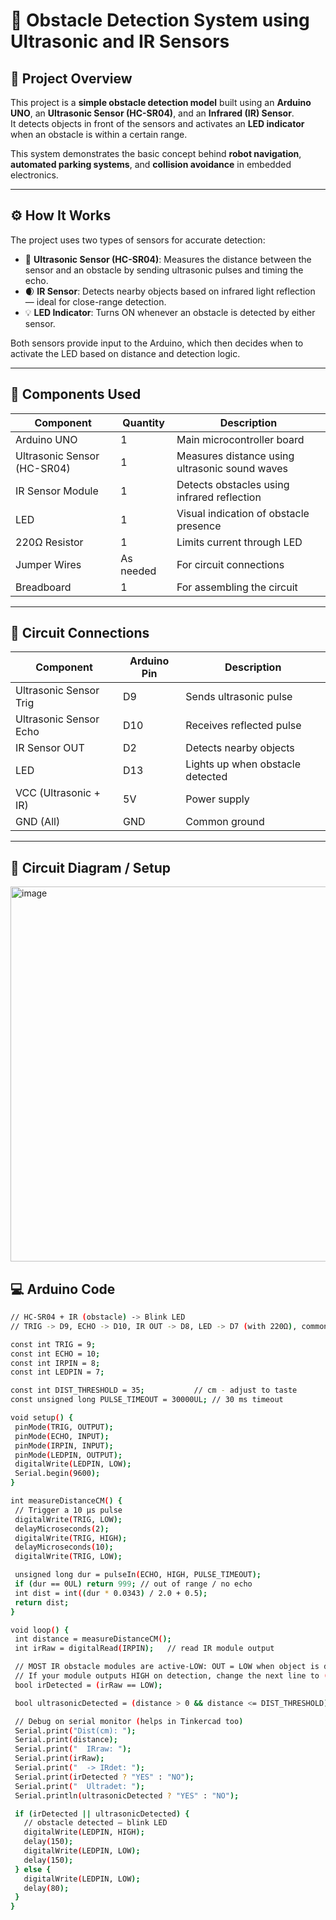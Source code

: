 # 🚨 Obstacle Detection System using Ultrasonic and IR Sensors

## 📘 Project Overview
This project is a **simple obstacle detection model** built using an **Arduino UNO**, an **Ultrasonic Sensor (HC-SR04)**, and an **Infrared (IR) Sensor**.  
It detects objects in front of the sensors and activates an **LED indicator** when an obstacle is within a certain range.

This system demonstrates the basic concept behind **robot navigation**, **automated parking systems**, and **collision avoidance** in embedded electronics.

---

## ⚙️ How It Works
The project uses two types of sensors for accurate detection:

- 🧭 **Ultrasonic Sensor (HC-SR04)**: Measures the distance between the sensor and an obstacle by sending ultrasonic pulses and timing the echo.
- 🌒 **IR Sensor**: Detects nearby objects based on infrared light reflection — ideal for close-range detection.
- 💡 **LED Indicator**: Turns ON whenever an obstacle is detected by either sensor.

Both sensors provide input to the Arduino, which then decides when to activate the LED based on distance and detection logic.

---

## 🧩 Components Used
| Component | Quantity | Description |
|------------|-----------|-------------|
| Arduino UNO | 1 | Main microcontroller board |
| Ultrasonic Sensor (HC-SR04) | 1 | Measures distance using ultrasonic sound waves |
| IR Sensor Module | 1 | Detects obstacles using infrared reflection |
| LED | 1 | Visual indication of obstacle presence |
| 220Ω Resistor | 1 | Limits current through LED |
| Jumper Wires | As needed | For circuit connections |
| Breadboard | 1 | For assembling the circuit |

---

## 🔌 Circuit Connections
| Component | Arduino Pin | Description |
|------------|-------------|-------------|
| Ultrasonic Sensor Trig | D9 | Sends ultrasonic pulse |
| Ultrasonic Sensor Echo | D10 | Receives reflected pulse |
| IR Sensor OUT | D2 | Detects nearby objects |
| LED | D13 | Lights up when obstacle detected |
| VCC (Ultrasonic + IR) | 5V | Power supply |
| GND (All) | GND | Common ground |

---

## 📸 Circuit Diagram / Setup
<img width="900" height="600" alt="image" src="https://github.com/user-attachments/assets/ca4d9a5d-4147-46f3-98f8-2f5fd8b1d124" />


## 💻 Arduino Code
 ``` bash
// HC-SR04 + IR (obstacle) -> Blink LED
// TRIG -> D9, ECHO -> D10, IR OUT -> D8, LED -> D7 (with 220Ω), common GND

const int TRIG = 9;
const int ECHO = 10;
const int IRPIN = 8;
const int LEDPIN = 7;

const int DIST_THRESHOLD = 35;           // cm - adjust to taste
const unsigned long PULSE_TIMEOUT = 30000UL; // 30 ms timeout

void setup() {
  pinMode(TRIG, OUTPUT);
  pinMode(ECHO, INPUT);
  pinMode(IRPIN, INPUT);
  pinMode(LEDPIN, OUTPUT);
  digitalWrite(LEDPIN, LOW);
  Serial.begin(9600);
}

int measureDistanceCM() {
  // Trigger a 10 µs pulse
  digitalWrite(TRIG, LOW);
  delayMicroseconds(2);
  digitalWrite(TRIG, HIGH);
  delayMicroseconds(10);
  digitalWrite(TRIG, LOW);

  unsigned long dur = pulseIn(ECHO, HIGH, PULSE_TIMEOUT);
  if (dur == 0UL) return 999; // out of range / no echo
  int dist = int((dur * 0.0343) / 2.0 + 0.5);
  return dist;
}

void loop() {
  int distance = measureDistanceCM();
  int irRaw = digitalRead(IRPIN);   // read IR module output

  // MOST IR obstacle modules are active-LOW: OUT = LOW when object is detected.
  // If your module outputs HIGH on detection, change the next line to (irRaw == HIGH)
  bool irDetected = (irRaw == LOW);

  bool ultrasonicDetected = (distance > 0 && distance <= DIST_THRESHOLD);

  // Debug on serial monitor (helps in Tinkercad too)
  Serial.print("Dist(cm): ");
  Serial.print(distance);
  Serial.print("  IRraw: ");
  Serial.print(irRaw);
  Serial.print("  -> IRdet: ");
  Serial.print(irDetected ? "YES" : "NO");
  Serial.print("  Ultradet: ");
  Serial.println(ultrasonicDetected ? "YES" : "NO");

  if (irDetected || ultrasonicDetected) {
    // obstacle detected — blink LED
    digitalWrite(LEDPIN, HIGH);
    delay(150);
    digitalWrite(LEDPIN, LOW);
    delay(150);
  } else {
    digitalWrite(LEDPIN, LOW);
    delay(80);
  }
}

 ```
 

